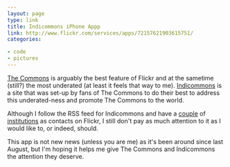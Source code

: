 ```yaml
---
layout: page
type: link
title: Indicommons iPhone Appp
link: http://www.flickr.com/services/apps/72157621903615751/
categories: 

- code
- pictures
---
```

[The Commons](http://www.flickr.com/commons/) is arguably the best feature of Flickr and at the sametime (still?) the most underated (at least it feels that way to me). [Indicommons](http://www.indicommons.org) is a site that was set-up by fans of The Commons to do their best to address this underated-ness and promote The Commons to the world.

Although I follow the RSS feed for Indicommons and have a [couple](http://www.flickr.com/photos/nationalarchives/) of [institutions](http://www.flickr.com/photos/nationalgalleries/) as contacts on Flickr, I still don't pay as much attention to it as I would like to, or indeed, should. 

This app is not new news (unless you are me) as it's been around since last August, but I'm hoping it helps me give The Commons and Indicommons the attention they deserve. 
